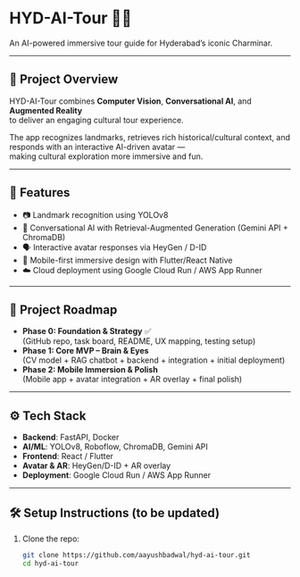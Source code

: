 # HYD-AI-Tour 🕌✨
An AI-powered immersive tour guide for Hyderabad’s iconic Charminar.

---

## 🚀 Project Overview
HYD-AI-Tour combines **Computer Vision**, **Conversational AI**, and **Augmented Reality**  
to deliver an engaging cultural tour experience.  

The app recognizes landmarks, retrieves rich historical/cultural context, and responds with an interactive AI-driven avatar —  
making cultural exploration more immersive and fun.  

---

## 📌 Features
- 📷 Landmark recognition using YOLOv8  
- 🧠 Conversational AI with Retrieval-Augmented Generation (Gemini API + ChromaDB)  
- 🗣️ Interactive avatar responses via HeyGen / D-ID  
- 📱 Mobile-first immersive design with Flutter/React Native  
- ☁️ Cloud deployment using Google Cloud Run / AWS App Runner  

---

## 📂 Project Roadmap
- **Phase 0: Foundation & Strategy** ✅  
  (GitHub repo, task board, README, UX mapping, testing setup)  
- **Phase 1: Core MVP – Brain & Eyes**  
  (CV model + RAG chatbot + backend + integration + initial deployment)  
- **Phase 2: Mobile Immersion & Polish**  
  (Mobile app + avatar integration + AR overlay + final polish)  

---

## ⚙️ Tech Stack
- **Backend**: FastAPI, Docker  
- **AI/ML**: YOLOv8, Roboflow, ChromaDB, Gemini API  
- **Frontend**: React / Flutter  
- **Avatar & AR**: HeyGen/D-ID + AR overlay  
- **Deployment**: Google Cloud Run / AWS App Runner  

---

## 🛠 Setup Instructions (to be updated)
1. Clone the repo:  
   ```bash
   git clone https://github.com/aayushbadwal/hyd-ai-tour.git
   cd hyd-ai-tour

